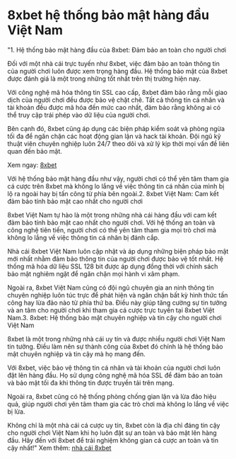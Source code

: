 # 8xbet hệ thống bảo mật hàng đầu Việt Nam
"1. Hệ thống bảo mật hàng đầu của 8xbet: Đảm bảo an toàn cho người chơi

Đối với một nhà cái trực tuyến như 8xbet, việc đảm bảo an toàn thông tin của người chơi luôn được xem trọng hàng đầu. Hệ thống bảo mật của 8xbet được đánh giá là một trong những tốt nhất trên thị trường hiện nay.

Với công nghệ mã hóa thông tin SSL cao cấp, 8xbet đảm bảo rằng mỗi giao dịch của người chơi đều được bảo vệ chặt chẽ. Tất cả thông tin cá nhân và tài khoản đều được mã hóa đến mức cao nhất, đảm bảo rằng không ai có thể truy cập trái phép vào dữ liệu của người chơi.

Bên cạnh đó, 8xbet cũng áp dụng các biện pháp kiểm soát và phòng ngừa tối đa để ngăn chặn các hoạt động gian lận và hack tài khoản. Đội ngũ kỹ thuật viên chuyên nghiệp luôn 24/7 theo dõi và xử lý kịp thời mọi vấn đề liên quan đến bảo mật.

Xem ngay: [8xbet](https://8xbet1882.com/)

Với hệ thống bảo mật hàng đầu như vậy, người chơi có thể yên tâm tham gia cá cược trên 8xbet mà không lo lắng về việc thông tin cá nhân của mình bị lộ ra ngoài hay bị tấn công từ phía bên ngoài.2. 8xbet Việt Nam: Cam kết đảm bảo tính bảo mật cao nhất cho người chơi

8xbet Việt Nam tự hào là một trong những nhà cái hàng đầu với cam kết đảm bảo tính bảo mật cao nhất cho người chơi. Với hệ thống an toàn và công nghệ tiên tiến, người chơi có thể yên tâm tham gia mọi trò chơi mà không lo lắng về việc thông tin cá nhân bị đánh cắp.

Nhà cái 8xbet Việt Nam luôn cập nhật và áp dụng những biện pháp bảo mật mới nhất nhằm đảm bảo thông tin của người chơi được bảo vệ tốt nhất. Hệ thống mã hóa dữ liệu SSL 128 bit được áp dụng đồng thời với chính sách bảo mật nghiêm ngặt để ngăn chặn mọi hành vi xâm phạm.

Ngoài ra, 8xbet Việt Nam cũng có đội ngũ chuyên gia an ninh thông tin chuyên nghiệp luôn túc trực để phát hiện và ngăn chặn bất kỳ hình thức tấn công hay lừa đảo nào từ phía thứ ba. Điều này giúp tăng cường sự tin tưởng và an tâm cho người chơi khi tham gia cá cược trực tuyến tại 8xbet Việt Nam.3. 8xbet: Hệ thống bảo mật chuyên nghiệp và tin cậy cho người chơi Việt Nam

8xbet là một trong những nhà cái uy tín và được nhiều người chơi Việt Nam tin tưởng. Điều làm nên sự thành công của 8xbet đó chính là hệ thống bảo mật chuyên nghiệp và tin cậy mà họ mang đến.

Với 8xbet, việc bảo vệ thông tin cá nhân và tài khoản của người chơi luôn đặt lên hàng đầu. Họ sử dụng công nghệ mã hóa SSL để đảm bảo an toàn và bảo mật tối đa khi thông tin được truyền tải trên mạng.

Ngoài ra, 8xbet cũng có hệ thống phòng chống gian lận và lừa đảo hiệu quả, giúp người chơi yên tâm tham gia các trò chơi mà không lo lắng về việc bị lừa.

Không chỉ là một nhà cái cá cược uy tín, 8xbet còn là địa chỉ đáng tin cậy cho người chơi Việt Nam khi họ luôn đặt sự an toàn và bảo mật lên hàng đầu. Hãy đến với 8xbet để trải nghiệm không gian cá cược an toàn và tin cậy nhất!"
Xem thêm: [nhà cái 8xbet](https://8xbet1882.com/)